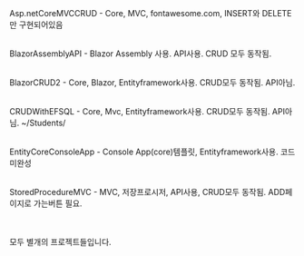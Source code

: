 Asp.netCoreMVCCRUD - Core, MVC, fontawesome.com, INSERT와 DELETE만 구현되어있음<br/><br/>

BlazorAssemblyAPI - Blazor Assembly 사용. API사용. CRUD 모두 동작됨.<br/><br/>

BlazorCRUD2 - Core, Blazor, Entityframework사용. CRUD모두 동작됨. API아님.<br/><br/>

CRUDWithEFSQL - Core, Mvc, Entityframework사용. CRUD모두 동작됨. API아님. ~/Students/<br/><br/>

EntityCoreConsoleApp - Console App(core)템플릿, Entityframework사용. 코드미완성<br/><br/>

StoredProcedureMVC - MVC, 저장프로시저, API사용, CRUD모두 동작됨. ADD페이지로 가는버튼 필요.<br/><br/><br/>


모두 별개의 프로젝트들입니다.